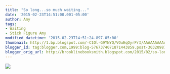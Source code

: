 ```yaml
---
title: "So long...so much waiting..."
date: '2015-02-23T14:51:00.001-05:00'
author: Amy
tags:
- Waiting
- Stick Figure Amy
modified_datetime: '2015-02-23T14:51:24.897-05:00'
thumbnail: http://1.bp.blogspot.com/-C1Ol-G9YNYQ/VOuEqOyrPrI/AAAAAAAAAu8/geMRRA4-4n8/s72-c/Waiting%2BAmy.png
blogger_id: tag:blogger.com,1999:blog-5767374071871443859.post-3032098798751563916
blogger_orig_url: http://brooklinebooksmith.blogspot.com/2015/02/so-longso-much-waiting.html
---
```

[![](http://1.bp.blogspot.com/-C1Ol-G9YNYQ/VOuEqOyrPrI/AAAAAAAAAu8/geMRRA4-4n8/s1600/Waiting%2BAmy.png)](http://1.bp.blogspot.com/-C1Ol-G9YNYQ/VOuEqOyrPrI/AAAAAAAAAu8/geMRRA4-4n8/s1600/Waiting%2BAmy.png)